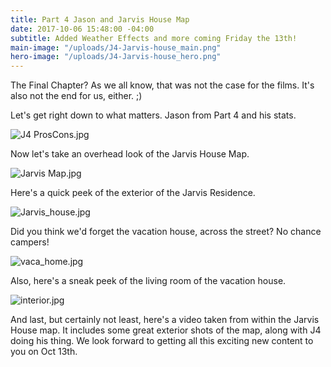 ```yaml
---
title: Part 4 Jason and Jarvis House Map
date: 2017-10-06 15:48:00 -04:00
subtitle: Added Weather Effects and more coming Friday the 13th!
main-image: "/uploads/J4-Jarvis-house_main.png"
hero-image: "/uploads/J4-Jarvis-house_hero.png"
---
```


The Final Chapter? As we all know, that was not the case for the films. It's also not the end for us, either. ;)

Let's get right down to what matters. Jason from Part 4 and his stats.

![J4 ProsCons.jpg](/uploads/J4%20ProsCons.jpg)

Now let's take an overhead look of the Jarvis House Map.

![Jarvis Map.jpg](/uploads/Jarvis%20Map.jpg)

Here's a quick peek of the exterior of the Jarvis Residence.

![Jarvis_house.jpg](/uploads/Jarvis_house.jpg)

Did you think we'd forget the vacation house, across the street? No chance campers!

![vaca_home.jpg](/uploads/vaca_home.jpg)

Also, here's a sneak peek of the living room of the vacation house.

![interior.jpg](/uploads/interior.jpg)

And last, but certainly not least, here's a video taken from within the Jarvis House map. It includes some great exterior shots of the map, along with J4 doing his thing. We look forward to getting all this exciting new content to you on Oct 13th. 